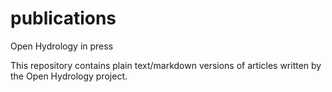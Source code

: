 # publications
Open Hydrology in press

This repository contains plain text/markdown versions of articles written by the Open Hydrology project.
